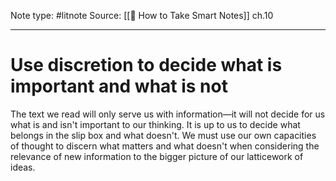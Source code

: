 Note type: #litnote
Source: [[📖 How to Take Smart Notes]] ch.10

---
# Use discretion to decide what is important and what is not
The text we read will only serve us with information—it will not decide for us what is and isn't important to our thinking. It is up to us to decide what belongs in the slip box and what doesn't. We must use our own capacities of thought to discern what matters and what doesn't when considering the relevance of new information to the bigger picture of our latticework of ideas.